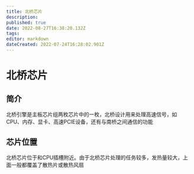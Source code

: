 ```yaml
---
title: 北桥芯片
description: 
published: true
date: 2022-08-27T16:38:20.132Z
tags: 
editor: markdown
dateCreated: 2022-07-24T16:28:02.901Z
---
```


# 北桥芯片
## 简介
北桥引擎是主板芯片组两枚芯片中的一枚，北桥设计用来处理高速信号，如CPU、内存、显卡、高速PCIE设备，还有与南桥之间通信的功能
## 芯片位置
北桥芯片位于和CPU插槽附近。由于北桥芯片处理的任务较多，发热量较大，上面一般都覆盖了散热片或散热风扇

